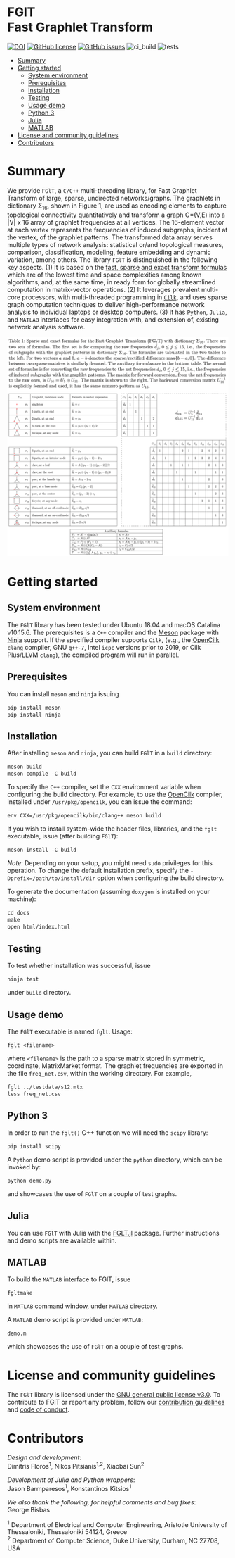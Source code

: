 # FGlT <br/> Fast Graphlet Transform

[![DOI](https://zenodo.org/badge/DOI/10.5281/zenodo.4633459.svg)](https://doi.org/10.5281/zenodo.4633459)
[![GitHub license](https://img.shields.io/github/license/fcdimitr/fglt.svg)](https://github.com/fcdimitr/fglt/blob/master/LICENCE)
[![GitHub issues](https://img.shields.io/github/issues/fcdimitr/fglt.svg)](https://github.com/fcdimitr/fglt/issues/)
![ci_build](https://github.com/fcdimitr/fglt/workflows/ci_build/badge.svg)
![tests](https://github.com/fcdimitr/fglt/workflows/tests/badge.svg)

-   [Summary](#summary)
-   [Getting started](#getting-started)
    -   [System environment](#system-environment)
    -   [Prerequisites](#prerequisites)
    -   [Installation](#installation)
    -   [Testing](#testing)
    -   [Usage demo](#usage-demo)
    -   [Python 3](#python-3)
    -   [Julia](#julia)
    -   [MATLAB](#matlab)
-   [License and community guidelines](#license-and-community-guidelines)
-   [Contributors](#contributors)

# Summary

We provide `FGlT`, a `C/C++` multi-threading library, for Fast
Graphlet Transform of large, sparse, undirected networks/graphs. The
graphlets in dictionary Σ<sub>16</sub>, shown in
Figure 1, are used as encoding elements to capture
topological connectivity quantitatively and transform a graph
G=(V,E) into a |V| x 16 array of graphlet frequencies at all
vertices. The 16-element vector at each vertex represents the
frequencies of induced subgraphs, incident at the vertex, of the
graphlet patterns. The transformed data array serves multiple types of
network analysis: statistical or/and topological measures, comparison,
classification, modeling, feature embedding and dynamic variation,
among others. The library `FGlT` is distinguished in
the following key aspects.
(1) It is based on the [fast, sparse and exact transform formulas](https://ieeexplore.ieee.org/document/9286205)
which are of the lowest time and space complexities
among known algorithms, and, at the same time, in ready form for
globally streamlined computation in matrix-vector operations.
(2) It leverages prevalent multi-core processors, with multi-threaded
programming in [`Cilk`](http://cilk.mit.edu), and uses sparse graph computation
techniques to deliver high-performance network analysis to individual
laptops or desktop computers.
(3) It has `Python`, `Julia`, and `MATLAB` interfaces for easy integration
with, and extension of, existing network analysis software.

![](figs/table-overview.png)

# Getting started 

## System environment 

The `FGlT` library has been tested under Ubuntu 18.04 and macOS Catalina
v10.15.6. The prerequisites is a `C++` compiler and the
[Meson](https://mesonbuild.com) package with [Ninja](https://ninja-build.org)
support. If the specified compiler supports `Cilk`, (e.g., the
[OpenCilk](https://opencilk.org) `clang` compiler, GNU `g++-7`, Intel `icpc`
versions prior to 2019, or Cilk Plus/LLVM `clang`), the compiled program will
run in parallel.

## Prerequisites

You can install `meson` and `ninja` issuing

    pip install meson
    pip install ninja

## Installation 

After installing `meson` and `ninja`, you can build `FGlT` in a `build`
directory:

    meson build
    meson compile -C build

To specify the `C++` compiler, set the `CXX` environment variable when
configuring the build directory. For example, to use the
[OpenCilk](https://opencilk.org) compiler, installed under `/usr/pkg/opencilk`,
you can issue the command:

    env CXX=/usr/pkg/opencilk/bin/clang++ meson build

If you wish to install system-wide the header files, libraries, and
the `fglt` executable, issue (after building `FGlT`):

    meson install -C build
    
*Note*: Depending on your setup, you might need `sudo` privileges for this
operation. To change the default installation prefix, specify the
`-Dprefix=/path/to/install/dir` option when configuring the build directory.

To generate the documentation (assuming `doxygen` is installed on your
machine):

    cd docs
    make
    open html/index.html

## Testing

To test whether installation was successful, issue

    ninja test
    
under `build` directory.

## Usage demo

The `FGlT` executable is named `fglt`. Usage:
    
    fglt <filename>
    
where `<filename>` is the path to a sparse matrix stored in symmetric,
coordinate, MatrixMarket format. The graphlet frequencies are exported
in the file `freq_net.csv`, within the working directory. For example,

    fglt ../testdata/s12.mtx
    less freq_net.csv

## Python 3

In order to run the `fglt()` C++ function we will need the `scipy` library:

    pip install scipy

A `Python` demo script is provided under the `python` directory, which can be invoked by:

    python demo.py
    
and showcases the use of `FGlT` on a couple of test graphs.

## Julia

You can use `FGlT` with Julia with the
[FGLT.jl](https://github.com/NorthSailor/FGLT.jl) package. Further
instructions and demo scripts are available within.

## MATLAB

To build the `MATLAB` interface to FGlT, issue

    fgltmake
    
in `MATLAB` command window, under `MATLAB` directory.

A `MATLAB` demo script is provided under `MATLAB`:

    demo.m
    
which showcases the use of `FGlT` on a couple of test graphs.

# License and community guidelines 

The `FGlT` library is licensed under the [GNU general public
license v3.0](https://github.com/fcdimitr/fglt/blob/master/LICENSE).
To contribute to FGlT or report any problem, follow our
[contribution
guidelines](https://github.com/fcdimitr/fglt/blob/master/CONTRIBUTING.md)
and [code of
conduct](https://github.com/fcdimitr/fglt/blob/master/CODE_OF_CONDUCT.md).

# Contributors 

*Design and development*:<br>
Dimitris Floros<sup>1</sup>, Nikos Pitsianis<sup>1,2</sup>, 
Xiaobai Sun<sup>2</sup>

*Development of Julia and Python wrappers*:<br>
Jason Barmparesos<sup>1</sup>, Konstantinos Kitsios<sup>1</sup>

*We also thank the following, for helpful comments and bug fixes*:<br>
George Bisbas


<sup>1</sup> Department of Electrical and Computer Engineering,
Aristotle University of Thessaloniki, Thessaloniki 54124, Greece<br>
<sup>2</sup> Department of Computer Science, Duke University, Durham, NC
27708, USA
